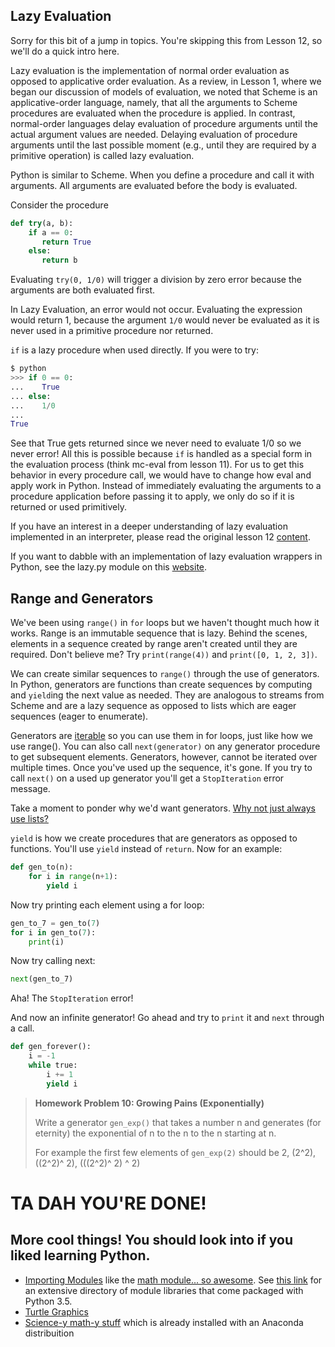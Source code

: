 ## Lazy Evaluation

Sorry for this bit of a jump in topics. You're skipping this from Lesson 12, so we'll do a quick intro here.

Lazy evaluation is the implementation of normal order evaluation as opposed to applicative order evaluation. As a review, in Lesson 1, where we began our discussion of models of evaluation, we noted that Scheme is an applicative-order language, namely, that all the arguments to Scheme procedures are evaluated when the procedure is applied. In contrast, normal-order languages delay evaluation of procedure arguments until the actual argument values are needed. Delaying evaluation of procedure arguments until the last possible moment (e.g., until they are required by a primitive operation) is called lazy evaluation.

Python is similar to Scheme. When you define a procedure and call it with arguments. All arguments are evaluated before the body is evaluated.

Consider the procedure

```python
def try(a, b):
    if a == 0:
       return True
    else:
       return b
```

Evaluating ```try(0, 1/0)``` will trigger a division by zero error because the arguments are both evaluated first. 

In Lazy Evaluation, an error would not occur. Evaluating the expression would return 1, because the argument ```1/0``` would never be evaluated as it is never used in a primitive procedure nor returned.

```if``` is a lazy procedure when used directly. If you were to try:

```python
$ python
>>> if 0 == 0:
...    True
... else:
...    1/0
...
True
```

See that True gets returned since we never need to evaluate 1/0 so we never error! All this is possible because ```if``` is handled as a special form in the evaluation process (think mc-eval from lesson 11). For us to get this behavior in every procedure call, we would have to change how eval and apply work in Python. Instead of immediately evaluating the arguments to a procedure application before passing it to apply, we only do so if it is returned or used primitively. 

If you have an interest in a deeper understanding of lazy evaluation implemented in an interpreter, please read the original lesson 12 [content](http://www.cs61as.org/textbook/an-interpreter-with-lazy-evaluation.html). 

If you want to dabble with an implementation of lazy evaluation wrappers in Python, see the lazy.py module on this [website](http://blitiri.com.ar/p/python/).

## Range and Generators

We've been using ```range()``` in ```for``` loops but we haven't thought much how it works. Range is an immutable sequence that is lazy. Behind the scenes, elements in a sequence created by range aren't created until they are required. Don't believe me? Try ```print(range(4))``` and ```print([0, 1, 2, 3])```.

We can create similar sequences to ```range()``` through the use of generators. In Python, generators are functions than create sequences by computing and ```yield```ing the next value as needed. They are analogous to streams from Scheme and are a lazy sequence as opposed to lists which are eager sequences (eager to enumerate).

Generators are [iterable](https://docs.python.org/3/tutorial/classes.html#iterators) so you can use them in for loops, just like how we use range(). You can also call ```next(generator)``` on any generator procedure to get subsequent elements. Generators, however, cannot be iterated over multiple times. Once you've used up the sequence, it's gone. If you try to call ```next()``` on a used up generator you'll get a ```StopIteration``` error message.

Take a moment to ponder why we'd want generators. [Why not just always use lists?](https://www.google.com/search?q=when+to+use+generators+in+python)

```yield``` is how we create procedures that are generators as opposed to functions. You'll use ```yield``` instead of ```return```. Now for an example:

```python
def gen_to(n):
    for i in range(n+1):
        yield i
```

Now try printing each element using a for loop:

```python
gen_to_7 = gen_to(7)
for i in gen_to(7):
    print(i)
```

Now try calling next:

```python
next(gen_to_7)
```

Aha! The ```StopIteration``` error!

And now an infinite generator! Go ahead and try to ```print``` it and ```next``` through a call.

```python
def gen_forever():
    i = -1
    while true:
        i += 1
        yield i
```

> **Homework Problem 10: Growing Pains (Exponentially)**
>
>Write a generator ```gen_exp()``` that takes a number n and generates (for eternity) the exponential of n to the n to the n starting at n.
>
>For example the first few elements of ```gen_exp(2)``` should be 2, (2^2), ((2^2)^ 2), (((2^2)^ 2) ^ 2)


# TA DAH YOU'RE DONE!

## More cool things! You should look into if you liked learning Python. 

* [Importing Modules](https://docs.python.org/3/tutorial/modules.html) like the [math module... so awesome](https://docs.python.org/3/library/math.html). See [this link](https://docs.python.org/3/library/index.html) for an extensive directory of module libraries that come packaged with Python 3.5.
* [Turtle Graphics](https://docs.python.org/3/library/turtle.html)
* [Science-y math-y stuff](http://www.scipy.org/) which is already installed with an Anaconda distribuition

